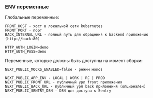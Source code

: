 ### ENV переменные
Глобальные переменные:
```
FRONT_HOST - хост в локальной сети kubernetes 
FRONT_PORT - порт
BACK_INTERNAL_URL - полный путь для обращения к backend приложению (http://back:80)

HTTP_AUTH_LOGIN=demo
HTTP_AUTH_PASS=demo
```
Переменные, которые должны быть доступны на момент сборки:
```
NEXT_PUBLIC_MOCKS_ENABLED=false - режим моков

NEXT_PUBLIC_APP_ENV - LOCAL | WORK | RC | PROD
NEXT_PUBLIC_FRONT_URL - публичный урл front приложения
NEXT_PUBLIC_BACK_URL - публичный урл back приложения (опционален)
NEXT_PUBLIC_SENTRY_DSN - DSN для доступа к Sentry
```